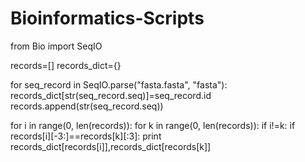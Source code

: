 # Bioinformatics-Scripts
from Bio import SeqIO

records=[]
records_dict={}

for seq_record in SeqIO.parse("fasta.fasta", "fasta"):
    records_dict[str(seq_record.seq)]=seq_record.id
    records.append(str(seq_record.seq))


for i in range(0, len(records)):
    for k in range(0, len(records)):
        if i!=k:
            if records[i][-3:]==records[k][:3]:
                print records_dict[records[i]],records_dict[records[k]]
                   
